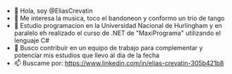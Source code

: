 - 👋 Hola, soy @EliasCrevatin
- 👀 Me interesa la musica, toco el bandoneon y conformo un trio de tango
- 🌱 Estudio  programacion en la Universidad Nacional de Hurlingham y en paralelo eh realizado el curso de .NET de "MaxiPrograma" utilizando el lenguaje C#
- 💞️ Busco contribuir en un equipo de trabajo para complementar y potenciar mis estudios que llevo al dia de la fecha
- 📫 Buscame por:  https://www.linkedin.com/in/elias-crevatin-305b421b8

<!---
EliasCrevatin/EliasCrevatin is a ✨ special ✨ repository because its `README.md` (this file) appears on your GitHub profile.
You can click the Preview link to take a look at your changes.
--->
